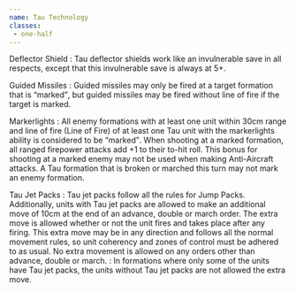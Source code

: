 ```yaml
---
name: Tau Technology
classes:
 - one-half
---
```

Deflector Shield
: Tau deflector shields work like an invulnerable save in all respects, except that this invulnerable save is always at 5+.

Guided Missiles
: Guided missiles may only be fired at a target formation that is <q>marked</q>, but guided missiles may be fired without line of fire if the target is marked.

Markerlights
: All enemy formations with at least one unit within 30cm range and line of fire (Line of Fire) of at least one Tau unit with the markerlights ability is considered to be <q>marked</q>. When shooting at a marked formation, all ranged firepower attacks add +1 to their to-hit roll. This bonus for shooting at a marked enemy may not be used when making Anti-Aircraft attacks.  A Tau formation that is broken or marched this turn may not mark an enemy formation.

Tau Jet Packs
: Tau jet packs follow all the rules for Jump Packs. Additionally, units with Tau jet packs are allowed to make an additional move of 10cm at the end of an advance, double or march order. The extra move is allowed whether or not the unit fires and takes place after any firing. This extra move may be in any direction and follows all the normal movement rules, so unit coherency and zones of control must be adhered to as usual. No extra movement is allowed on any orders other than advance, double or march.
: In formations where only some of the units have Tau jet packs, the units without Tau jet packs are not allowed the extra move.